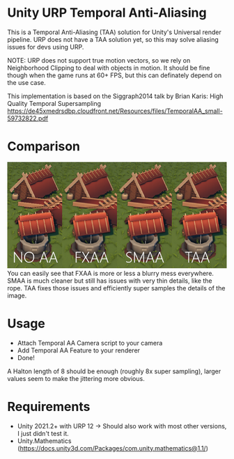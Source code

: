 # Unity URP Temporal Anti-Aliasing
This is a Temporal Anti-Aliasing (TAA) solution for Unity's Universal render pipeline. URP does not have a TAA solution yet, so this may solve aliasing issues for devs using URP.

NOTE: URP does not support true motion vectors, so we rely on Neighborhood Clipping to deal with objects in motion. It should be fine though when the game runs at 60+ FPS, but this can definately depend on the use case.

This implementation is based on the Siggraph2014 talk by Brian Karis:
High Quality Temporal Supersampling
https://de45xmedrsdbp.cloudfront.net/Resources/files/TemporalAA_small-59732822.pdf

# Comparison
![Anti-Aliasing comparison](https://github.com/CMDRSpirit/URPTemporalAA/blob/main/res/comp.png?raw=true)
You can easily see that FXAA is more or less a blurry mess everywhere. SMAA is much cleaner but still has issues with very thin details, like the rope.
TAA fixes those issues and efficiently super samples the details of the image.

# Usage
- Attach Temporal AA Camera script to your camera
- Add Temporal AA Feature to your renderer
- Done! 

A Halton length of 8 should be enough (roughly 8x super sampling), larger values seem to make the jittering more obvious.

# Requirements
- Unity 2021.2+ with URP 12 -> Should also work with most other versions, I just didn't test it.
- Unity.Mathematics (https://docs.unity3d.com/Packages/com.unity.mathematics@1.1/)
